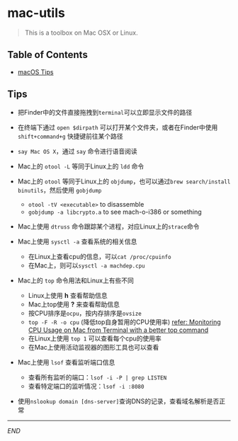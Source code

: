 # mac-utils

> This is a toolbox on Mac OSX or Linux.

## Table of Contents

* [macOS Tips](#tips)

## <a name="tips"></a>Tips

* 把Finder中的文件直接拖拽到`terminal`可以立即显示文件的路径
* 在终端下通过 `open $dirpath` 可以打开某个文件夹，或者在Finder中使用 `shift+command+g` 快捷键前往某个路径
* `say Mac OS X`，通过 `say` 命令进行语音阅读
* Mac上的 `otool -L` 等同于Linux上的 `ldd` 命令
* Mac上的 `otool` 等同于Linux上的 `objdump`，也可以通过`brew search/install binutils`，然后使用 `gobjdump`
    + `otool -tV <executable>` to disassemble
    + `gobjdump -a libcrypto.a` to see mach-o-i386 or something

* Mac上使用 `dtruss` 命令跟踪某个进程，对应Linux上的`strace`命令
* Mac上使用 `sysctl -a` 查看系统的相关信息
    + 在Linux上查看cpu的信息，可以`cat /proc/cpuinfo`
    + 在Mac上，则可以`sysctl -a machdep.cpu`

* Mac上的 `top` 命令用法和Linux上有些不同
    + Linux上使用 **h** 查看帮助信息
    + Mac上top使用 **?** 来查看帮助信息
    + 按CPU排序是`ocpu`，按内存排序是`ovsize`
    + `top -F -R -o cpu` (降低top自身暂用的CPU使用率) [refer: Monitoring CPU Usage on Mac from Terminal with a better top command](http://osxdaily.com/2009/10/06/monitoring-cpu-usage-on-your-mac-a-better-top-command/)
    + 在Linux上使用 `top 1` 可以查看每个cpu的使用率
    + 在Mac上使用活动监视器的图形工具也可以查看

* Mac上使用 `lsof` 查看监听端口信息
    + 查看所有监听的端口：`lsof -i -P | grep LISTEN`
    + 查看特定端口的监听情况：`lsof -i :8080`

* 使用`nslookup domain [dns-server]`查询DNS的记录，查看域名解析是否正常
---

*END*



